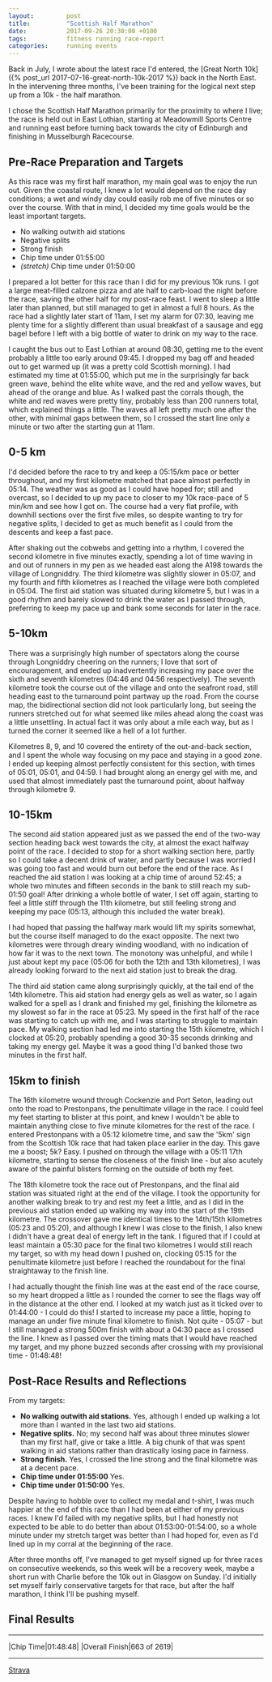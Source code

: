 ```yaml
---
layout:         post
title:          "Scottish Half Marathon"
date:           2017-09-26 20:30:00 +0100
tags:           fitness running race-report
categories:     running events
---
```


Back in July, I wrote about the latest race I'd entered, the [Great North 10k]({% post_url 2017-07-16-great-north-10k-2017 %}) back in the North East. In the intervening three months, I've been training for the logical next step up from a 10k - the half marathon.

<!-- Read More -->

I chose the Scottish Half Marathon primarily for the proximity to where I live; the race is held out in East Lothian, starting at Meadowmill Sports Centre and running east before turning back towards the city of Edinburgh and finishing in Musselburgh Racecourse.

## Pre-Race Preparation and Targets

As this race was my first half marathon, my main goal was to enjoy the run out. Given the coastal route, I knew a lot would depend on the race day conditions; a wet and windy day could easily rob me of five minutes or so over the course. With that in mind, I decided my time goals would be the least important targets.

- No walking outwith aid stations
- Negative splits
- Strong finish
- Chip time under 01:55:00
- *(stretch)* Chip time under 01:50:00

I prepared a lot better for this race than I did for my previous 10k runs. I got a large meat-filled calzone pizza and ate half to carb-load the night before the race, saving the other half for my post-race feast. I went to sleep a little later than planned, but still managed to get in almost a full 8 hours. As the race had a slightly later start of 11am, I set my alarm for 07:30, leaving me plenty time for a slightly different than usual breakfast of a sausage and egg bagel before I left with a big bottle of water to drink on my way to the race.

I caught the bus out to East Lothian at around 08:30, getting me to the event probably a little too early around 09:45. I dropped my bag off and headed out to get warmed up (it was a pretty cold Scottish morning). I had estimated my time at 01:55:00, which put me in the surprisingly far back green wave, behind the elite white wave, and the red and yellow waves, but ahead of the orange and blue. As I walked past the corrals though, the white and red waves were pretty tiny, probably less than 200 runners total, which explained things a little. The waves all left pretty much one after the other, with minimal gaps between them, so I crossed the start line only a minute or two after the starting gun at 11am.

## 0-5 km

I'd decided before the race to try and keep a 05:15/km pace or better throughout, and my first kilometre matched that pace almost perfectly in 05:14. The weather was as good as I could have hoped for; still and overcast, so I decided to up my pace to closer to my 10k race-pace of 5 min/km and see how I got on. The course had a very flat profile, with downhill sections over the first five miles, so despite wanting to try for negative splits, I decided to get as much benefit as I could from the descents and keep a fast pace.

After shaking out the cobwebs and getting into a rhythm, I covered the second kilometre in five minutes exactly, spending a lot of time waving in and out of runners in my pen as we headed east along the A198 towards the village of Longniddry. The third kilometre was slightly slower in 05:07, and my fourth and fifth kilometres as I reached the village were both completed in 05:04. The first aid station was situated during kilometre 5, but I was in a good rhythm and barely slowed to drink the water as I passed through, preferring to keep my pace up and bank some seconds for later in the race.

## 5-10km

There was a surprisingly high number of spectators along the course through Longniddry cheering on the runners; I love that sort of encouragement, and ended up inadvertently increasing my pace over the sixth and seventh kilometres (04:46 and 04:56 respectively). The seventh kilometre took the course out of the village and onto the seafront road, still heading east to the turnaround point partway up the road. From the course map, the bidirectional section did not look particularly long, but seeing the runners stretched out for what seemed like miles ahead along the coast was a little unsettling. In actual fact it was only about a mile each way, but as I turned the corner it seemed like a hell of a lot further.

Kilometres 8, 9, and 10 covered the entirety of the out-and-back section, and I spent the whole way focusing on my pace and staying in a good zone. I ended up keeping almost perfectly consistent for this section, with times of 05:01, 05:01, and 04:59. I had brought along an energy gel with me, and used that almost immediately past the turnaround point, about halfway through kilometre 9.

## 10-15km

The second aid station appeared just as we passed the end of the two-way section heading back west towards the city, at almost the exact halfway point of the race. I decided to stop for a short walking section here, partly so I could take a decent drink of water, and partly because I was worried I was going too fast and would burn out before the end of the race. As I reached the aid station I was looking at a chip time of around 52:45; a whole two minutes and fifteen seconds in the bank to still reach my sub-01:50 goal! After drinking a whole bottle of water, I set off again, starting to feel a little stiff through the 11th kilometre, but still feeling strong and keeping my pace (05:13, although this included the water break).

I had hoped that passing the halfway mark would lift my spirits somewhat, but the course itself managed to do the exact opposite. The next two kilometres were through dreary winding woodland, with no indication of how far it was to the next town. The monotony was unhelpful, and while I just about kept my pace (05:06 for both the 12th and 13th kilometres), I was already looking forward to the next aid station just to break the drag. 

The third aid station came along surprisingly quickly, at the tail end of the 14th kilometre. This aid station had energy gels as well as water, so I again walked for a spell as I drank and finished my gel, finishing the kilometre as my slowest so far in the race at 05:23. My speed in the first half of the race was starting to catch up with me, and I was starting to struggle to maintain pace. My walking section had led me into starting the 15th kilometre, which I clocked at 05:20, probably spending a good 30-35 seconds drinking and taking my energy gel. Maybe it was a good thing I'd banked those two minutes in the first half.

## 15km to finish 

The 16th kilometre wound through Cockenzie and Port Seton, leading out onto the road to Prestonpans, the penultimate village in the race. I could feel my feet starting to blister at this point, and knew I wouldn't be able to maintain anything close to five minute kilometres for the rest of the race. I entered Prestonpans with a 05:12 kilometre time, and saw the '5km' sign from the Scottish 10k race that had taken place earlier in the day. This gave me a boost; 5k? Easy. I pushed on through the village with a 05:11 17th kilometre, starting to sense the closeness of the finish line - but also acutely aware of the painful blisters forming on the outside of both my feet.

The 18th kilometre took the race out of Prestonpans, and the final aid station was situated right at the end of the village. I took the opportunity for another walking break to try and rest my feet a little, and as I did in the previous aid station ended up walking my way into the start of the 19th kilometre. The crossover gave me identical times to the 14th/15th kilometres (05:23 and 05:20), and although I knew I was close to the finish, I also knew I didn't have a great deal of energy left in the tank. I figured that if I could at least maintain a 05:30 pace for the final two kilometres I would still reach my target, so with my head down I pushed on, clocking 05:15 for the penultimate kilometre just before I reached the roundabout for the final straightaway to the finish line.

I had actually thought the finish line was at the east end of the race course, so my heart dropped a little as I rounded the corner to see the flags way off in the distance at the other end. I looked at my watch just as it ticked over to 01:44:00 - I could do this! I started to increase my pace a little, hoping to manage an under five minute final kilometre to finish. Not quite - 05:07 - but I still managed a strong 500m finish with about a 04:30 pace as I crossed the line. I knew as I passed over the timing mats that I would have reached my target, and my phone buzzed seconds after crossing with my provisional time - 01:48:48! 

## Post-Race Results and Reflections

From my targets:

- <i class="fa fa-check" aria-hidden="true"></i> **No walking outwith aid stations.** Yes, although I ended up walking a lot more than I wanted in the last two aid stations.
- <i class="fa fa-times" aria-hidden="true"></i> **Negative splits.** No; my second half was about three minutes slower than my first half, give or take a little. A big chunk of that was spent walking in aid stations rather than drastically losing pace in fairness.
- <i class="fa fa-check" aria-hidden="true"></i> **Strong finish.** Yes, I crossed the line strong and the final kilometre was at a decent pace.
- <i class="fa fa-check" aria-hidden="true"></i> **Chip time under 01:55:00** Yes.
- <i class="fa fa-check" aria-hidden="true"></i> **Chip time under 01:50:00** Yes.

Despite having to hobble over to collect my medal and t-shirt, I was much happier at the end of this race than I had been at either of my previous races. I knew I'd failed with my negative splits, but I had honestly not expected to be able to do better than about 01:53:00-01:54:00, so a whole minute under my stretch target was better than I had hoped for, even as I'd lined up in my corral at the beginning of the race.

After three months off, I've managed to get myself signed up for three races on consecutive weekends, so this week will be a recovery week, maybe a short run with Charlie before the 10k out in Glasgow on Sunday. I'd initially set myself fairly conservative targets for that race, but after the half marathon, I think I'll be pushing myself.

## Final Results

---

|Chip Time|01:48:48|
|Overall Finish|663 of 2619|

---

[Strava](https://www.strava.com/activities/1199202294)